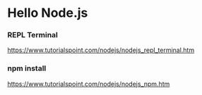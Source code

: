 # Hello Node.js

### REPL Terminal
https://www.tutorialspoint.com/nodejs/nodejs_repl_terminal.htm

### npm install
https://www.tutorialspoint.com/nodejs/nodejs_npm.htm
